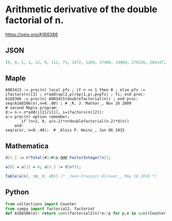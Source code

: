 # Arithmetic derivative of the double factorial of n\.
https://oeis.org/A168386
## JSON
```JSON
[0, 0, 1, 1, 12, 8, 112, 71, 1472, 1269, 17408, 14904, 270336, 204147, 4199424, 4143285, 87834624, 72462870, 1797783552, 1411253955, 40414740480, 36183623805, 937430876160, 845972658090, 26095323709440, 24311657884500, 707908274749440, 869872809558375]
```
## Maple
```Maple
A003415 := proc(n) local pfs ; if n <= 1 then 0 ; else pfs := ifactors(n)[2] ; n*add(op(2,p)/op(1,p),p=pfs) ; fi; end proc:
A168386 := proc(n) A003415(doublefactorial(n)) ; end proc:
seq(A168386(n),n=0..80) ; # _R. J. Mathar_, Nov 26 2009
# second Maple program:
d:= n-> n*add(i[2]/i[1], i=ifactors(n)[2]):
a:= proc(n) option remember;
      `if`(n<2, 0, a(n-2)*n+doublefactorial(n-2)*d(n))
    end:
seq(a(n), n=0..40);  # _Alois P. Heinz_, Jun 06 2015
```
## Mathematica
```Mathematica
d[n_] := n*Total[#2/#1& @@@ FactorInteger[n]];
```
```Mathematica
a[0] = a[1] = 0; a[n_] := d[n!!];
```
```Mathematica
Table[a[n], {n, 0, 40}] (* _Jean-François Alcover_, May 18 2018 *)
```
## Python
```Python
from collections import Counter
from sympy import factorial2, factorint
def A168386(n): return sum((factorial2(n)*e//p for p,e in sum((Counter(factorint(m)) for m in range(n,1,-2)),start=Counter({2:0})).items())) if n > 1 else 0 # _Chai Wah Wu_, Jun 12 2022
```
